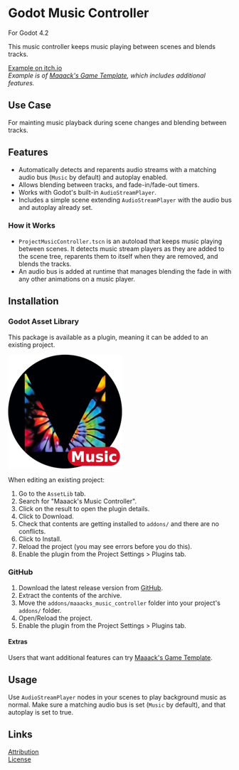 # Godot Music Controller
For Godot 4.2

This music controller keeps music playing between scenes and blends tracks.

[Example on itch.io](https://maaack.itch.io/godot-game-template)  
_Example is of [Maaack's Game Template](https://github.com/Maaack/Godot-Game-Template), which includes additional features._

## Use Case
For mainting music playback during scene changes and blending between tracks.

## Features

* Automatically detects and reparents audio streams with a matching audio bus (`Music` by default) and autoplay enabled.
* Allows blending between tracks, and fade-in/fade-out timers.
* Works with Godot's built-in `AudioStreamPlayer`.
* Includes a simple scene extending `AudioStreamPlayer` with the audio bus and autoplay already set.

### How it Works
- `ProjectMusicController.tscn` is an autoload that keeps music playing between scenes. It detects music stream players as they are added to the scene tree, reparents them  to itself when they are removed, and blends the tracks.
- An audio bus is added at runtime that manages blending the fade in with any other animations on a music player.  
  
## Installation

### Godot Asset Library
This package is available as a plugin, meaning it can be added to an existing project. 

![Package Icon](/addons/maaacks_music_controller/media/MusicController-Icon-black-transparent-256x256.png)  

When editing an existing project:

1.  Go to the `AssetLib` tab.
2.  Search for "Maaack's Music Controller".
3.  Click on the result to open the plugin details.
4.  Click to Download.
5.  Check that contents are getting installed to `addons/` and there are no conflicts.
6.  Click to Install.
7.  Reload the project (you may see errors before you do this).
8.  Enable the plugin from the Project Settings > Plugins tab.


### GitHub


1.  Download the latest release version from [GitHub](https://github.com/Maaack/Godot-Music-Controller/releases/latest).  
2.  Extract the contents of the archive.
3.  Move the `addons/maaacks_music_controller` folder into your project's `addons/` folder.  
4.  Open/Reload the project.  
5.  Enable the plugin from the Project Settings > Plugins tab.  

#### Extras

Users that want additional features can try [Maaack's Game Template](https://github.com/Maaack/Godot-Game-Template).  

## Usage

Use `AudioStreamPlayer` nodes in your scenes to play background music as normal. Make sure a matching audio bus is set (`Music` by default), and that autoplay is set to true.

## Links
[Attribution](ATTRIBUTION.md)  
[License](LICENSE.txt)  

